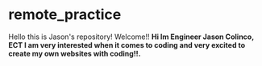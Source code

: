 # remote_practice
Hello this is Jason's repository! Welcome!!
  <b>  Hi Im Engineer Jason Colinco, ECT I am very interested when it comes to coding and very excited to create my own websites with coding!!.</b>